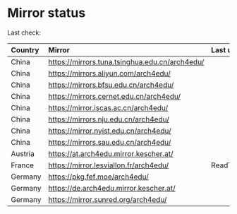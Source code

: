 <script src="./time.js"></script>
# Mirror status
Last check: <script type="text/javascript">localize(1732440074.2130442);</script>

|Country|Mirror|Last update|
|:------|:-----|:----------|
|China|https://mirrors.tuna.tsinghua.edu.cn/arch4edu/|<script type="text/javascript">localize(1732387234);</script>|
|China|https://mirrors.aliyun.com/arch4edu/|<script type="text/javascript">localize(1732387234);</script>|
|China|https://mirrors.bfsu.edu.cn/arch4edu/|<script type="text/javascript">localize(1732387234);</script>|
|China|https://mirrors.cernet.edu.cn/arch4edu/|<script type="text/javascript">localize(1732387234);</script>|
|China|https://mirror.iscas.ac.cn/arch4edu/|<script type="text/javascript">localize(1732387234);</script>|
|China|https://mirrors.nju.edu.cn/arch4edu/|<script type="text/javascript">localize(1732344228);</script>|
|China|https://mirror.nyist.edu.cn/arch4edu/|<script type="text/javascript">localize(1732387234);</script>|
|China|https://mirrors.sau.edu.cn/arch4edu/|<script type="text/javascript">localize(1729319991);</script>|
|Austria|https://at.arch4edu.mirror.kescher.at/|<script type="text/javascript">localize(1732387234);</script>|
|France|https://mirror.lesviallon.fr/arch4edu/|ReadTimeout|
|Germany|https://pkg.fef.moe/arch4edu/|<script type="text/javascript">localize(1732387234);</script>|
|Germany|https://de.arch4edu.mirror.kescher.at/|<script type="text/javascript">localize(1732387234);</script>|
|Germany|https://mirror.sunred.org/arch4edu/|<script type="text/javascript">localize(1732387234);</script>|

<script src="./tablefilter/tablefilter.js"></script>
<script src="./table.js"></script>